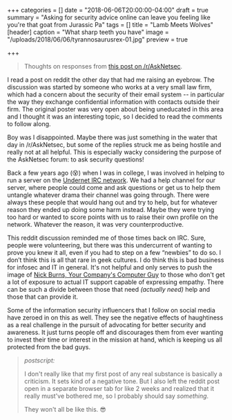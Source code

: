 +++
categories = []
date = "2018-06-06T20:00:00-04:00"
draft = true
summary = "Asking for security advice online can leave you feeling like you're that goat from Jurassic Pa"
tags = []
title = "Lamb Meets Wolves"
[header]
caption = "What sharp teeth you have"
image = "/uploads/2018/06/06/tyrannosaurusrex-01.jpg"
preview = true

+++
> Thoughts on responses from [this post on /r/AskNetsec](https://www.reddit.com/r/AskNetsec/comments/8lc1lu/totally_uneducated_in_this_area_and_tasked_with/ "this post on /r/AskNetsec").

I read a post on reddit the other day that had me raising an eyebrow. The discussion was started by someone who works at a very small law firm, which had a concern about the security of their email system -- in particular the way they exchange confidential information with contacts outside their firm. The original poster was very open about being uneducated in this area and I thought it was an interesting topic, so I decided to read the comments to follow along.

Boy was I disappointed. Maybe there was just something in the water that day in /r/AskNetsec, but some of the replies struck me as being hostile and really not at all helpful. This is especially wacky considering the purpose of the AskNetsec forum: to ask security questions!

Back a few years ago (😵) when I was in college, I was involved in helping to run a server on the [Undernet IRC network](http://www.undernet.org "Undernet IRC network"). We had a help channel for our server, where people could come and ask questions or get us to help them untangle whatever drama their channel was going through. There were always these people that would hang out and try to help, but for whatever reason they ended up doing some harm instead. Maybe they were trying too hard or wanted to score points with us to raise their own profile on the network. Whatever the reason, it was very counterproductive.

This reddit discussion reminded me of those times back on IRC. Sure, people were volunteering, but there was this undercurrent of wanting to prove you knew it all, even if you had to step on a few “newbies” to do so. I don’t think this is all that rare in geek cultures. I do think this is bad business for infosec and IT in general. It's not helpful and only serves to push the image of [Nick Burns, Your Company's Computer Guy](https://www.nbc.com/saturday-night-live/video/nick-burns-your-companys-computer-guy/n11268 "Nick Burns, Your Company's Computer Guy") to those who don't get a lot of exposure to actual IT support capable of expressing empathy. There can be such a divide between those that need _(actually need)_ help and those that can provide it.

Some of the information security influencers that I follow on social media have zeroed in on this as well.  They see the negative effects of haughtiness as a real challenge in the pursuit of advocating for better security and awareness. It just turns people off and discourages them from ever wanting to invest their time or interest in the mission at hand, which is keeping us all protected from the bad guys.

> _postscript:_
>
> I don't really like that my first post of any real substance is basically a criticism. It sets kind of a negative tone. But I also left the reddit post open in a separate browser tab for like 2 weeks and realized that it really must've bothered me, so I probably should say _something_.
>
> They won't all be like this. 😎
